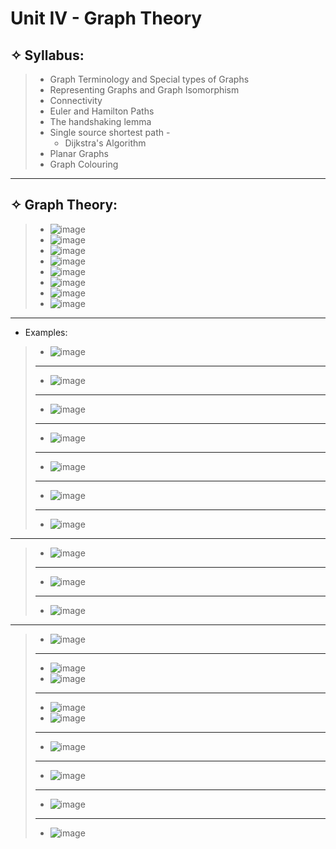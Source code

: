 # Unit IV - Graph Theory

## &#10023; Syllabus:

> * Graph Terminology and Special types of Graphs
> * Representing Graphs and Graph Isomorphism
> * Connectivity
> * Euler and Hamilton Paths
> * The handshaking lemma
> * Single source shortest path -
>   * Dijkstra's Algorithm
> * Planar Graphs
> * Graph Colouring

---

## &#10023; Graph Theory:



> * ![image](https://user-images.githubusercontent.com/68887544/116778438-84cced80-aa8f-11eb-8bab-cd835ad663a6.png)
> * ![image](https://user-images.githubusercontent.com/68887544/116778458-a5954300-aa8f-11eb-8a26-4126b8c5c48e.png)
> * ![image](https://user-images.githubusercontent.com/68887544/116778473-bc3b9a00-aa8f-11eb-8c0b-78acbae6ce88.png)
> * ![image](https://user-images.githubusercontent.com/68887544/116778477-c2ca1180-aa8f-11eb-9aca-629fe54c3fac.png)
> * ![image](https://user-images.githubusercontent.com/68887544/116778488-cfe70080-aa8f-11eb-8a84-455c1e61825f.png)
> * ![image](https://user-images.githubusercontent.com/68887544/116778497-da08ff00-aa8f-11eb-8323-244d95625e87.png)
> * ![image](https://user-images.githubusercontent.com/68887544/116778502-e3926700-aa8f-11eb-8a18-959ac1af3ebb.png)
> * ![image](https://user-images.githubusercontent.com/68887544/116778508-e7be8480-aa8f-11eb-9c3d-2531e93097c3.png)
> 

----

* Examples:
> * ![image](https://user-images.githubusercontent.com/68887544/116779191-6c120700-aa92-11eb-94c3-acfb2a10609b.png)
> ---
> * ![image](https://user-images.githubusercontent.com/68887544/116779202-84822180-aa92-11eb-94f7-a69c456d1f4a.png)
> ---
> * ![image](https://user-images.githubusercontent.com/68887544/116779223-a5e30d80-aa92-11eb-8650-4cff26478a42.png)
> ---
> * ![image](https://user-images.githubusercontent.com/68887544/116779241-beebbe80-aa92-11eb-8898-1eac3c5e362e.png)
> ---
> * ![image](https://user-images.githubusercontent.com/68887544/116779337-649f2d80-aa93-11eb-8a32-82127a2386df.png)
> ---
> * ![image](https://user-images.githubusercontent.com/68887544/116779347-800a3880-aa93-11eb-99d5-48b2b0c31e29.png)
> ---
> * ![image](https://user-images.githubusercontent.com/68887544/116779365-a0d28e00-aa93-11eb-863c-98f89bdca56d.png)

---

> * ![image](https://user-images.githubusercontent.com/68887544/116779938-d3ca5100-aa96-11eb-9b18-3db43a0f9737.png)
> ---
>  * ![image](https://user-images.githubusercontent.com/68887544/116779952-e80e4e00-aa96-11eb-8ae4-05a3bb1f1cb9.png)
>  ---
> * ![image](https://user-images.githubusercontent.com/68887544/116779965-fa888780-aa96-11eb-92e3-5ca5af257056.png)

---

> * ![image](https://user-images.githubusercontent.com/68887544/116781228-463f2f00-aa9f-11eb-91ef-698aaf7bfa7e.png)
> ---
> * ![image](https://user-images.githubusercontent.com/68887544/116781292-94543280-aa9f-11eb-8e85-79f9aa0a56bb.png)
> * ![image](https://user-images.githubusercontent.com/68887544/116781298-a2a24e80-aa9f-11eb-82fd-fac08fc5993c.png)
> ---
> * ![image](https://user-images.githubusercontent.com/68887544/116781325-ccf40c00-aa9f-11eb-9c92-1b908e03e410.png)
> * ![image](https://user-images.githubusercontent.com/68887544/116781338-d7160a80-aa9f-11eb-942a-a536d4fafcca.png)
> ---
> * ![image](https://user-images.githubusercontent.com/68887544/116781367-062c7c00-aaa0-11eb-90f6-70789dcb730f.png)
> ---
> * ![image](https://user-images.githubusercontent.com/68887544/116781375-147a9800-aaa0-11eb-86fd-196d6b91cd3a.png)
> ---
> * ![image](https://user-images.githubusercontent.com/68887544/116781383-24927780-aaa0-11eb-9850-dcb8436d35a5.png)
> ---
> * ![image](https://user-images.githubusercontent.com/68887544/116781402-3e33bf00-aaa0-11eb-91c4-e179226e5334.png)



